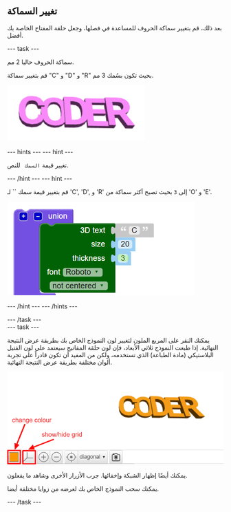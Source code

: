 ## تغيير السماكة

بعد ذلك، قم بتغيير سماكة الحروف للمساعدة في فصلها، وجعل حلقة المفتاح الخاصة بك أفضل.

--- task ---

سماكة الحروف حاليا 2 مم.

قم بتغيير سماكة "C" و "D" و "R" بحيث تكون بسُمك 3 مم.

![لقطة الشاشة](images/coder-finished.png)

--- hints --- --- hint ---

تغيير قيمة `السمك ` للنص.

--- /hint --- --- hint ---

قم بتغيير قيمة سمك `` لـ 'C', 'D', و 'R' إلى `3` بحيث تصبح أكثر سماكة من 'O' و 'E'.

![لقطة الشاشة](images/coder-thickness.png)

--- /hint --- --- /hints ---

--- /task ---   
--- task ---

يمكنك النقر على المربع الملون لتغيير لون النموذج الخاص بك بطريقة عرض النتيجة النهائية. إذا طبعت النموذج ثلاثي الأبعاد، فإن لون حلقة المفاتيح سيعتمد على لون الفتيل البلاستيكي (مادة الطباعة) الذي تستخدمه، ولكن من المفيد أن تكون قادراً على تجربة ألوان مختلفة بطريقة عرض النتيجة النهائية.

![لقطة الشاشة](images/coder-colour.png)

يمكنك أيضًا إظهار الشبكة وإخفائها. جرب الأزرار الأخرى وشاهد ما يفعلون.

يمكنك سحب النموذج الخاص بك لعرضه من زوايا مختلفة أيضا.

--- /task ---
